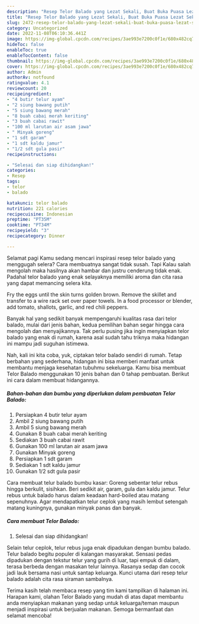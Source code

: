 ```yaml
---
description: "Resep Telor Balado yang Lezat Sekali, Buat Buka Puasa Lezat Sekali"
title: "Resep Telor Balado yang Lezat Sekali, Buat Buka Puasa Lezat Sekali"
slug: 2472-resep-telor-balado-yang-lezat-sekali-buat-buka-puasa-lezat-sekali
category: Uncategorized
date: 2022-11-08T06:10:36.441Z
image: https://img-global.cpcdn.com/recipes/3ae993e7200c0f1e/680x482cq70/telor-balado-foto-resep-utama.jpg
hideToc: false
enableToc: true
enableTocContent: false
thumbnail: https://img-global.cpcdn.com/recipes/3ae993e7200c0f1e/680x482cq70/telor-balado-foto-resep-utama.jpg
cover: https://img-global.cpcdn.com/recipes/3ae993e7200c0f1e/680x482cq70/telor-balado-foto-resep-utama.jpg
author: Admin
authorAv: notfound
ratingvalue: 4.1
reviewcount: 20
recipeingredient:
- "4 butir telur ayam"
- "2 siung bawang putih"
- "5 siung bawang merah"
- "8 buah cabai merah keriting"
- "3 buah cabai rawit"
- "100 ml larutan air asam jawa"
- " Minyak goreng"
- "1 sdt garam"
- "1 sdt kaldu jamur"
- "1/2 sdt gula pasir"
recipeinstructions:

- "Selesai dan siap dihidangkan!"
categories:
- Resep
tags:
- telor
- balado

katakunci: telor balado 
nutrition: 221 calories
recipecuisine: Indonesian
preptime: "PT35M"
cooktime: "PT34M"
recipeyield: "3"
recipecategory: Dinner

---
```



Selamat pagi Kamu sedang mencari inspirasi resep telor balado yang menggugah selera? Cara membuatnya sangat tidak susah. Tapi Kalau salah mengolah maka hasilnya akan hambar dan justru cenderung tidak enak. Padahal telor balado yang enak selayaknya memiliki aroma dan cita rasa yang dapat memancing selera kita.


Fry the eggs until the skin turns golden brown. Remove the skillet and transfer to a wire rack set over paper towels. In a food processor or blender, add tomato, shallots, garlic, and red chili peppers.

Banyak hal yang sedikit banyak mempengaruhi kualitas rasa dari telor balado, mulai dari jenis bahan, kedua pemilihan bahan segar hingga cara mengolah dan menyajikannya. Tak perlu pusing jika ingin menyiapkan telor balado yang enak di rumah, karena asal sudah tahu triknya maka hidangan ini mampu jadi suguhan istimewa.


Nah, kali ini kita coba, yuk, ciptakan telor balado sendiri di rumah. Tetap berbahan yang sederhana, hidangan ini bisa memberi manfaat untuk membantu menjaga kesehatan tubuhmu sekeluarga. Kamu bisa membuat Telor Balado menggunakan 10 jenis bahan dan 0 tahap pembuatan. Berikut ini cara dalam membuat hidangannya.

<!--inarticleads1-->

##### Bahan-bahan dan bumbu yang diperlukan dalam pembuatan Telor Balado:

1. Persiapkan 4 butir telur ayam
1. Ambil 2 siung bawang putih
1. Ambil 5 siung bawang merah
1. Gunakan 8 buah cabai merah keriting
1. Sediakan 3 buah cabai rawit
1. Gunakan 100 ml larutan air asam jawa
1. Gunakan  Minyak goreng
1. Persiapkan 1 sdt garam
1. Sediakan 1 sdt kaldu jamur
1. Gunakan 1/2 sdt gula pasir


Cara membuat telur balado bumbu kasar: Goreng sebentar telur rebus hingga berkulit, sisihkan. Beri sedikit air, garam, gula dan kaldu jamur. Telur rebus untuk balado harus dalam keadaan hard-boiled atau matang sepenuhnya. Agar mendapatkan telur ceplok yang masih lembut setengah matang kuningnya, gunakan minyak panas dan banyak. 

<!--inarticleads2-->

##### Cara membuat Telor Balado:


1. Selesai dan siap dihidangkan!

Selain telur ceplok, telur rebus juga enak dipadukan dengan bumbu balado. Telur balado begitu populer di kalangan masyarakat. Sensasi pedas dipadukan dengan tekstur telur yang gurih di luar, tapi empuk di dalam, terasa berbeda dengan masakan telur lainnya. Rasanya sedap dan cocok jadi lauk bersama nasi untuk santap keluarga. Kunci utama dari resep telur balado adalah cita rasa siraman sambalnya. 

Terima kasih telah membaca resep yang tim kami tampilkan di halaman ini. Harapan kami, olahan Telor Balado yang mudah di atas dapat membantu anda menyiapkan makanan yang sedap untuk keluarga/teman maupun menjadi inspirasi untuk berjualan makanan. Semoga bermanfaat dan selamat mencoba!
